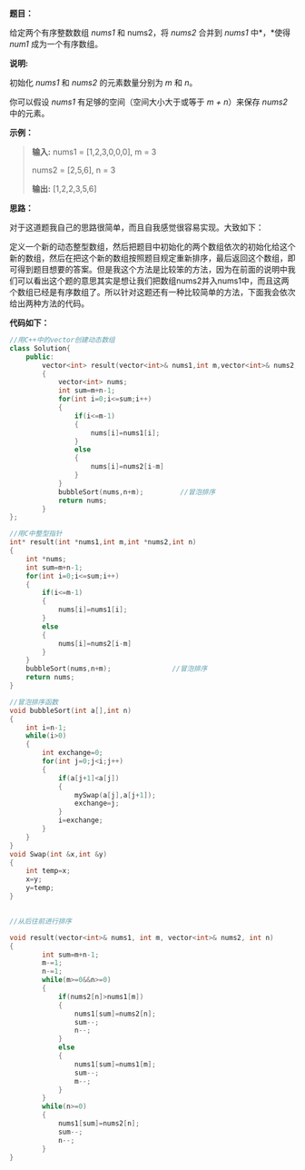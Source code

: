 **题目：**

给定两个有序整数数组 *nums1* 和 nums2，将 *nums2* 合并到 *nums1* 中*，*使得 *num1* 成为一个有序数组。

**说明:**

初始化 *nums1* 和 *nums2* 的元素数量分别为 *m* 和 *n*。

你可以假设 *nums1* 有足够的空间（空间大小大于或等于 *m + n*）来保存 *nums2* 中的元素。

**示例：**

> **输入:** nums1 = [1,2,3,0,0,0], m = 3
>
> nums2 = [2,5,6], n = 3
>
> **输出:** [1,2,2,3,5,6]

**思路：**

对于这道题我自己的思路很简单，而且自我感觉很容易实现。大致如下：

定义一个新的动态整型数组，然后把题目中初始化的两个数组依次的初始化给这个新的数组，然后在把这个新的数组按照题目规定重新排序，最后返回这个数组，即可得到题目想要的答案。但是我这个方法是比较笨的方法，因为在前面的说明中我们可以看出这个题的意思其实是想让我们把数组nums2并入nums1中，而且这两个数组已经是有序数组了。所以针对这题还有一种比较简单的方法，下面我会依次给出两种方法的代码。

**代码如下：**

```cpp
//用C++中的vector创建动态数组 
class Solution{
	public:
		vector<int> result(vector<int>& nums1,int m,vector<int>& nums2,int n)
		{
			vector<int> nums;
			int sum=m+n-1;
			for(int i=0;i<=sum;i++)
			{
				if(i<=m-1)
				{
					nums[i]=nums1[i];
				}
				else
				{
					nums[i]=nums2[i-m]
				}
			}
			bubbleSort(nums,n+m);         //冒泡排序 
			return nums;
		}
}; 

//用C中整型指针
int* result(int *nums1,int m,int *nums2,int n)
{
	int *nums;
	int sum=m+n-1;
	for(int i=0;i<=sum;i++)
	{
		if(i<=m-1)
		{
			nums[i]=nums1[i];
		}
		else
		{
			nums[i]=nums2[i-m]
		}
	}
	bubbleSort(nums,n+m);               //冒泡排序 
	return nums;
}

//冒泡排序函数
void bubbleSort(int a[],int n)
{
    int i=n-1;
	while(i>0)
	{
	    int exchange=0;
	    for(int j=0;j<i;j++)
	    {
	    	if(a[j+1]<a[j])
	    	{
	    		mySwap(a[j],a[j+1]);
	    		exchange=j;
			}
			i=exchange;
		}
	} 	
}
void Swap(int &x,int &y)
{
	int temp=x;
	x=y;
	y=temp;
}
```

![点击并拖拽以移动](data:image/gif;base64,R0lGODlhAQABAPABAP///wAAACH5BAEKAAAALAAAAAABAAEAAAICRAEAOw==)

```cpp
//从后往前进行排序   

void result(vector<int>& nums1, int m, vector<int>& nums2, int n)
{
        int sum=m+n-1;
        m-=1;
        n-=1;
        while(m>=0&&n>=0)
        {
            if(nums2[n]>nums1[m])
            {
                nums1[sum]=nums2[n];
                sum--;
                n--;
            }
            else
            {
                nums1[sum]=nums1[m];
                sum--;
                m--;
            }
        }
        while(n>=0)
        {
            nums1[sum]=nums2[n];
            sum--;
            n--;
        }
}
```

